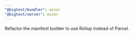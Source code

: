 ```yaml
---
"@bigtest/bundler": minor
"@bigtest/server": minor
---
```


Refactor the manifest builder to use Rollup instead of Parcel.